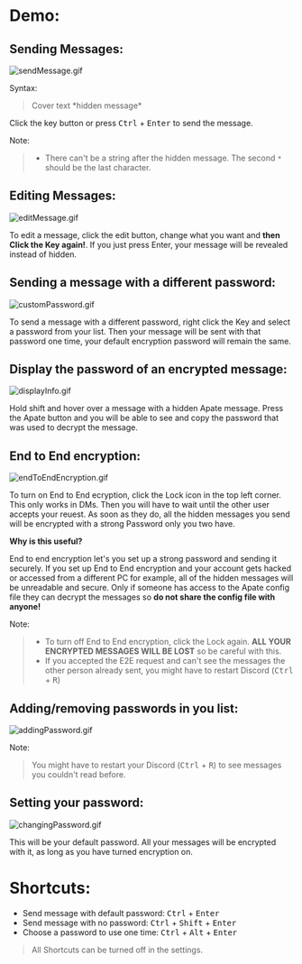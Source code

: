 # Demo:
## Sending Messages:
![sendMessage.gif](https://raw.githubusercontent.com/TheGreenPig/Apate/main/Assets/Tutorials/sendMessage.gif)

Syntax:
>Cover text \*hidden message*

Click the key button or press <kbd>Ctrl</kbd> + <kbd>Enter</kbd> to send the message.

Note:
>- There can't be a string after the hidden message. The second `*` should be the last character.

## Editing Messages:

![editMessage.gif](https://raw.githubusercontent.com/TheGreenPig/Apate/main/Assets/Tutorials/editMessage.gif)

To edit a message, click the edit button, change what you want and **then Click the Key again!**. If you just press Enter, your message will be revealed instead of hidden.

## Sending a message with a different password:
![customPassword.gif](https://raw.githubusercontent.com/TheGreenPig/Apate/main/Assets/Tutorials/customPassword.gif)

To send a message with a different password, right click the Key and select a password from your list. Then your message will be sent with that password one time, your default encryption password will remain the same.

## Display the password of an encrypted message:
![displayInfo.gif](https://raw.githubusercontent.com/TheGreenPig/Apate/main/Assets/Tutorials/displayInfo.gif)

Hold shift and hover over a message with a hidden Apate message. Press the Apate button and you will be able to see and copy the password that was used to decrypt the message.
## End to End encryption:

![endToEndEncryption.gif](https://raw.githubusercontent.com/TheGreenPig/Apate/main/Assets/Tutorials/endToEndEncryption.gif)

To turn on End to End ecryption, click the Lock icon in the top left corner. This only works in DMs. Then you will have to wait until the other user accepts your reuest. As soon as they do, all the hidden messages you send will be encrypted with a strong Password only you two have.

**Why is this useful?**

End to end encryption let's you set up a strong password and sending it securely. If you set up End to End encryption and your account gets hacked or accessed from a different PC for example, all of the hidden messages will be unreadable and secure. Only if someone has access to the Apate config file they can decrypt the messages so **do not share the config file with anyone!**
 
Note:
>- To turn off End to End encryption, click the Lock again. **ALL YOUR ENCRYPTED MESSAGES WILL BE LOST** so be careful with this.
>- If you accepted the E2E request and can't see the messages the other person already sent, you might have to restart Discord (<kbd>Ctrl</kbd> + <kbd>R</kbd>)

## Adding/removing passwords in you list:
![addingPassword.gif](https://raw.githubusercontent.com/TheGreenPig/Apate/main/Assets/Tutorials/addingPassword.gif)

Note:
> You might have to restart your Discord (<kbd>Ctrl</kbd> + <kbd>R</kbd>) to see messages you couldn't read before.

## Setting your password:
![changingPassword.gif](https://raw.githubusercontent.com/TheGreenPig/Apate/main/Assets/Tutorials/changingPassword.gif)

This will be your default password. All your messages will be encrypted with it, as long as you have turned encryption on.

# Shortcuts:
- Send message with default password: <kbd>Ctrl</kbd> + <kbd>Enter</kbd>
- Send message with no password: <kbd>Ctrl</kbd> + <kbd>Shift</kbd> + <kbd>Enter</kbd>
- Choose a password to use one time: <kbd>Ctrl</kbd> + <kbd>Alt</kbd> + <kbd>Enter</kbd>

> All Shortcuts can be turned off in the settings.
